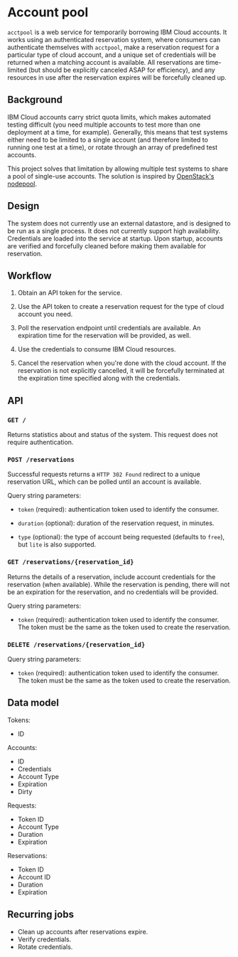 # Account pool

`acctpool` is a web service for temporarily borrowing IBM Cloud accounts. It
works using an authenticated reservation system, where consumers can
authenticate themselves with `acctpool`, make a reservation request for a
particular type of cloud account, and a unique set of credentials will be
returned when a matching account is available. All reservations are
time-limited (but should be explicitly canceled ASAP for efficiency), and any
resources in use after the reservation expires will be forcefully cleaned up.

## Background

IBM Cloud accounts carry strict quota limits, which makes automated testing
difficult (you need multiple accounts to test more than one deployment at a
time, for example). Generally, this means that test systems either need to be
limited to a single account (and therefore limited to running one test at a
time), or rotate through an array of predefined test accounts.

This project solves that limitation by allowing multiple test systems to share
a pool of single-use accounts. The solution is inspired by [OpenStack's
nodepool](https://zuul-ci.org/docs/nodepool/).

## Design

The system does not currently use an external datastore, and is designed to be
run as a single process. It does not currently support high availability.
Credentials are loaded into the service at startup. Upon startup, accounts are
verified and forcefully cleaned before making them available for reservation.

## Workflow

1. Obtain an API token for the service.

2. Use the API token to create a reservation request for the type of cloud
   account you need.

3. Poll the reservation endpoint until credentials are available. An expiration
   time for the reservation will be provided, as well.

4. Use the credentials to consume IBM Cloud resources.

5. Cancel the reservation when you're done with the cloud account. If the
   reservation is not explicitly cancelled, it will be forcefully terminated at
   the expiration time specified along with the credentials.

## API

### `GET /`

Returns statistics about and status of the system. This request does not
require authentication.

### `POST /reservations`

Successful requests returns a `HTTP 302 Found` redirect to a unique reservation
URL, which can be polled until an account is available.

Query string parameters:

- `token` (required): authentication token used to identify the consumer.

- `duration` (optional): duration of the reservation request, in minutes.

- `type` (optional): the type of account being requested (defaults to `free`),
  but `lite` is also supported.

### `GET /reservations/{reservation_id}`

Returns the details of a reservation, include account credentials for the
reservation (when available). While the reservation is pending, there will not
be an expiration for the reservation, and no credentials will be provided.

Query string parameters:

- `token` (required): authentication token used to identify the consumer. The
  token must be the same as the token used to create the reservation.

### `DELETE /reservations/{reservation_id}`

Query string parameters:

- `token` (required): authentication token used to identify the consumer. The
  token must be the same as the token used to create the reservation.

## Data model

Tokens:

- ID

Accounts:

- ID
- Credentials
- Account Type
- Expiration
- Dirty

Requests:

- Token ID
- Account Type
- Duration
- Expiration

Reservations:

- Token ID
- Account ID
- Duration
- Expiration

## Recurring jobs

- Clean up accounts after reservations expire.
- Verify credentials.
- Rotate credentials.
